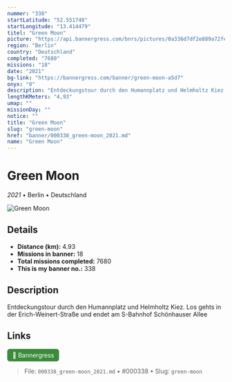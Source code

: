 ```yaml
---
nummer: "338"
startLatitude: "52.551748"
startLongitude: "13.414479"
titel: "Green Moon"
picture: "https://api.bannergress.com/bnrs/pictures/0a336d7df2e889a72fe2815257e6175c"
region: "Berlin"
country: "Deutschland"
completed: "7680"
missions: "18"
date: "2021"
bg-link: "https://bannergress.com/banner/green-moon-a5d7"
onyx: "0"
description: "Entdeckungstour durch den Humannplatz und Helmholtz Kiez. Los gehts in der Erich-Weinert-Straße und endet am S-Bahnhof Schönhauser Allee"
lengthKMeters: "4,93"
umap: ""
missionDay: ""
notice: ""
title: "Green Moon"
slug: "green-moon"
href: "banner/000338_green-moon_2021.md"
name: "Green Moon"
---
```

# Green Moon

*2021* • Berlin • Deutschland

![Green Moon](https://api.bannergress.com/bnrs/pictures/0a336d7df2e889a72fe2815257e6175c)



## Details
- **Distance (km):** 4.93
- **Missions in banner:** 18
- **Total missions completed:** 7680
- **This is my banner no.:** 338



## Description
Entdeckungstour durch den Humannplatz und Helmholtz Kiez. Los gehts in der Erich-Weinert-Straße und endet am S-Bahnhof Schönhauser Allee



## Links
<a href="https://bannergress.com/banner/green-moon-a5d7" target="_blank" style="display:inline-block;margin-right:8px;padding:6px 12px;background:#3c8b3c;color:#fff;text-decoration:none;border-radius:6px;">🔗 Bannergress</a>



> File: `000338_green-moon_2021.md`
> • #000338
> • Slug: `green-moon`
